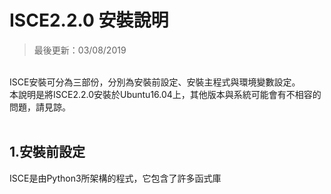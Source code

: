 # ISCE2.2.0 安裝說明

>最後更新：03/08/2019

<br>
ISCE安裝可分為三部份，分別為安裝前設定、安裝主程式與環境變數設定。<br>
本說明是將ISCE2.2.0安裝於Ubuntu16.04上，其他版本與系統可能會有不相容的問題，請見諒。
<br><br>

## 1.安裝前設定 
ISCE是由Python3所架構的程式，它包含了許多函式庫
